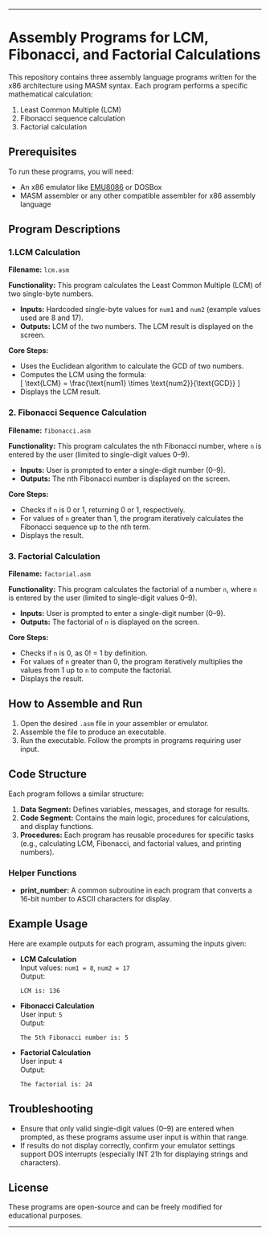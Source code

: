 
---

# Assembly Programs for LCM, Fibonacci, and Factorial Calculations

This repository contains three assembly language programs written for the x86 architecture using MASM syntax. Each program performs a specific mathematical calculation:
1. Least Common Multiple (LCM)
2. Fibonacci sequence calculation
3. Factorial calculation

## Prerequisites

To run these programs, you will need:
- An x86 emulator like [EMU8086](http://www.emu8086.com/) or DOSBox
- MASM assembler or any other compatible assembler for x86 assembly language

## Program Descriptions

### 1.LCM Calculation

**Filename:** `lcm.asm`

**Functionality:** 
This program calculates the Least Common Multiple (LCM) of two single-byte numbers.

- **Inputs:** Hardcoded single-byte values for `num1` and `num2` (example values used are 8 and 17).
- **Outputs:** LCM of the two numbers. The LCM result is displayed on the screen.

**Core Steps:**
- Uses the Euclidean algorithm to calculate the GCD of two numbers.
- Computes the LCM using the formula:  
  \[
  \text{LCM} = \frac{\text{num1} \times \text{num2}}{\text{GCD}}
  \]
- Displays the LCM result.

### 2. Fibonacci Sequence Calculation

**Filename:** `fibonacci.asm`

**Functionality:** 
This program calculates the nth Fibonacci number, where `n` is entered by the user (limited to single-digit values 0–9).

- **Inputs:** User is prompted to enter a single-digit number (0–9).
- **Outputs:** The nth Fibonacci number is displayed on the screen.

**Core Steps:**
- Checks if `n` is 0 or 1, returning 0 or 1, respectively.
- For values of `n` greater than 1, the program iteratively calculates the Fibonacci sequence up to the nth term.
- Displays the result.

### 3. Factorial Calculation

**Filename:** `factorial.asm`

**Functionality:** 
This program calculates the factorial of a number `n`, where `n` is entered by the user (limited to single-digit values 0–9).

- **Inputs:** User is prompted to enter a single-digit number (0–9).
- **Outputs:** The factorial of `n` is displayed on the screen.

**Core Steps:**
- Checks if `n` is 0, as 0! = 1 by definition.
- For values of `n` greater than 0, the program iteratively multiplies the values from 1 up to `n` to compute the factorial.
- Displays the result.

## How to Assemble and Run

1. Open the desired `.asm` file in your assembler or emulator.
2. Assemble the file to produce an executable.
3. Run the executable. Follow the prompts in programs requiring user input.

## Code Structure

Each program follows a similar structure:
1. **Data Segment:** Defines variables, messages, and storage for results.
2. **Code Segment:** Contains the main logic, procedures for calculations, and display functions.
3. **Procedures:** Each program has reusable procedures for specific tasks (e.g., calculating LCM, Fibonacci, and factorial values, and printing numbers).

### Helper Functions
- **print_number:** A common subroutine in each program that converts a 16-bit number to ASCII characters for display.

## Example Usage

Here are example outputs for each program, assuming the inputs given:

- **LCM Calculation**  
  Input values: `num1 = 8`, `num2 = 17`  
  Output:  
  ```
  LCM is: 136
  ```

- **Fibonacci Calculation**  
  User input: `5`  
  Output:  
  ```
  The 5th Fibonacci number is: 5
  ```

- **Factorial Calculation**  
  User input: `4`  
  Output:  
  ```
  The factorial is: 24
  ```

## Troubleshooting

- Ensure that only valid single-digit values (0–9) are entered when prompted, as these programs assume user input is within that range.
- If results do not display correctly, confirm your emulator settings support DOS interrupts (especially INT 21h for displaying strings and characters).

## License

These programs are open-source and can be freely modified for educational purposes.

---
